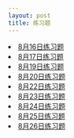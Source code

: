 ```yaml
---
layout: post
title: 练习题
---
```


<li> <a href="/post/practice/0816/0816.html">8月16日练习题</a> </li>
<li> <a href="/post/practice/0817/0817.html">8月17日练习题</a> </li>
<li> <a href="/post/practice/0819/0819.html">8月19日练习题</a> </li>
<li> <a href="/post/practice/0820/0820.html">8月20日练习题</a> </li>
<li> <a href="/post/practice/0822/0822.html">8月22日练习题</a> </li>
<li> <a href="/post/practice/0823/0823.html">8月23日练习题</a> </li>
<li> <a href="/post/practice/0824/0824.html">8月24日练习题</a> </li>
<li> <a href="/post/practice/0825/0825.html">8月25日练习题</a> </li>
<li> <a href="/post/practice/0826/0826.html">8月26日练习题</a> </li>
